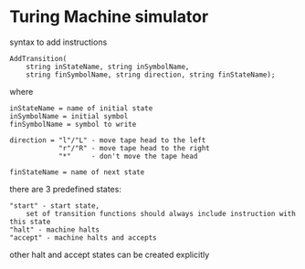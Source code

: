 Turing Machine simulator
=================
syntax to add instructions

```
AddTransition(
	string inStateName, string inSymbolName, 
	string finSymbolName, string direction, string finStateName);
```

where

	inStateName = name of initial state
	inSymbolName = initial symbol
	finSymbolName = symbol to write
	
	direction = "l"/"L" - move tape head to the left
				"r"/"R" - move tape head to the right
				"*" 	- don't move the tape head 
  
	finStateName = name of next state
  
  
there are 3 predefined states:

	"start" - start state, 
		set of transition functions should always include instruction with this state
	"halt" - machine halts 
	"accept" - machine halts and accepts
  
  
other halt and accept states can be created explicitly
